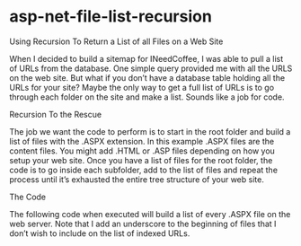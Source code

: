 asp-net-file-list-recursion
===========================

Using Recursion To Return a List of all Files on a Web Site

When I decided to build a sitemap for INeedCoffee, I was able to pull a list of URLs from the database. One simple query provided me with all the URLS on the web site. But what if you don’t have a database table holding all the URLs for your site? Maybe the only way to get a full list of URLs is to go through each folder on the site and make a list. Sounds like a job for code.

Recursion To the Rescue

The job we want the code to perform is to start in the root folder and build a list of files with the .ASPX extension. In this example .ASPX files are the content files. You might add .HTML or .ASP files depending on how you setup your web site. Once you have a list of files for the root folder, the code is to go inside each subfolder, add to the list of files and repeat the process until it’s exhausted the entire tree structure of your web site.

The Code

The following code when executed will build a list of every .ASPX file on the web server. Note that I add an underscore to the beginning of files that I don’t wish to include on the list of indexed URLs.
